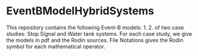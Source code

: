 # EventBModelHybridSystems
This repository contains the following Event-B models:
  1. 
  2. of two case studies: Stop Signal and Water tank systems.
For each case study, we give the models in pdf and the Rodin sources. File Notations gives the Rodin symbol for each mathematical operator.
